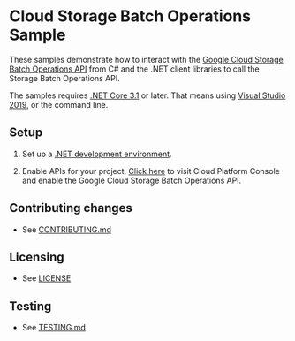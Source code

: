 # Cloud Storage Batch Operations Sample

These samples demonstrate how to interact with the [Google Cloud Storage Batch Operations API][Storage Batch Operations] from C# and
the .NET client libraries to call the Storage Batch Operations API.

The samples requires [.NET Core 3.1][net-core] or later.  That means using
[Visual Studio 2019](https://www.visualstudio.com/), or the command line.

## Setup

1.  Set up a [.NET development environment](https://cloud.google.com/dotnet/docs/setup).

4.  Enable APIs for your project.
    [Click here][enable-api]
    to visit Cloud Platform Console and enable the Google Cloud Storage Batch Operations API.

## Contributing changes

* See [CONTRIBUTING.md](../../CONTRIBUTING.md)

## Licensing

* See [LICENSE](../../LICENSE)

## Testing

* See [TESTING.md](../../TESTING.md)

[Storage Batch Operations]: https://cloud.google.com/storage/docs/batch-operations/overview
[enable-api]: https://console.cloud.google.com/flows/enableapi?apiid=storagebatchoperations_api&showconfirmation=true
[net-core]: https://www.microsoft.com/net/core
